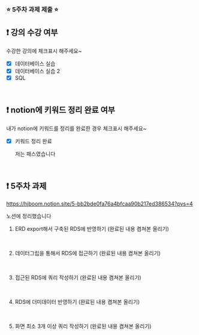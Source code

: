 ### ⭐️ 5주차 과제 제출 ⭐️

## ❗️ 강의 수강 여부

수강한 강의에 체크표시 해주세요~

- [x] 데이터베이스 실습
- [x] 데이터베이스 실습 2
- [x] SQL

<br>

## ❗️ notion에 키워드 정리 완료 여부

내가 notion에 키워드를 정리를 완료한 경우 체크표시 해주세요~

- [x] 키워드 정리 완료

  저는 패스였습니다

<br>

## ❗️ 5주차 과제

https://hjboom.notion.site/5-bb2bde0fa76a4bfcaa90b217ed386534?pvs=4

노션에 정리했습니다

1. ERD export해서 구축된 RDS에 반영하기
   (완료된 내용 켬쳐본 올리기)

<br/>

2. 데이터그립을 통해서 RDS에 접근하기
   (완료된 내용 켬쳐본 올리기)

<br/>

3. 접근된 RDS에 쿼리 작성하기
   (완료된 내용 켬쳐본 올리기)

<br/>

4. RDS에 더미데이터 반영하기
   (완료된 내용 켬쳐본 올리기)

<br/>

5. 화면 최소 3개 이상 쿼리 작성하기
   (완료된 내용 켬쳐본 올리기)

<br/>
